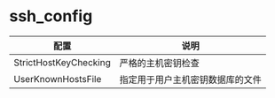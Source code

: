 # ssh_config

| 配置                  | 说明                             |
| --------------------- | -------------------------------- |
| StrictHostKeyChecking | 严格的主机密钥检查               |
| UserKnownHostsFile    | 指定用于用户主机密钥数据库的文件 |

